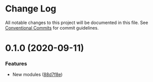 # Change Log

All notable changes to this project will be documented in this file.
See [Conventional Commits](https://conventionalcommits.org) for commit guidelines.

# 0.1.0 (2020-09-11)


### Features

* New modules ([88d7f8e](https://github.com/loocash3/lerna/commit/88d7f8e43261992e11894780a6acf1850ec11d8b))
